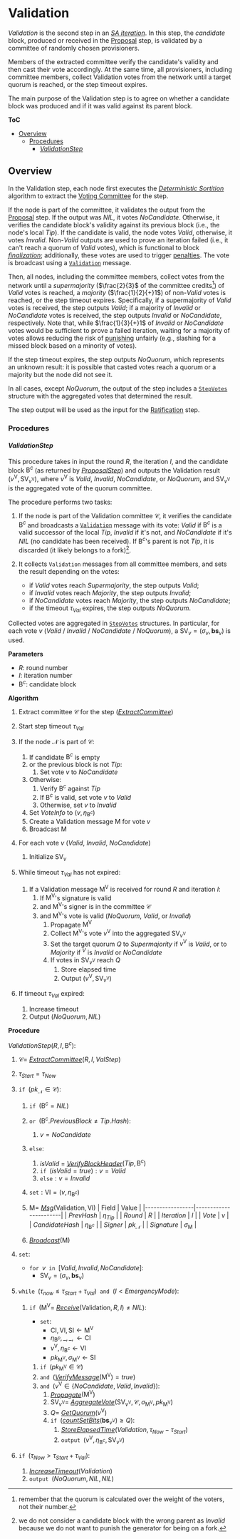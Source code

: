 # Validation
*Validation* is the second step in an [*SA iteration*][sai]. In this step, the *candidate* block, produced or received in the [Proposal][prop] step, is validated by a committee of randomly chosen provisioners.

Members of the extracted committee verify the candidate's validity and then cast their vote accordingly. At the same time, all provisioners, including committee members, collect Validation votes from the network until a target quorum is reached, or the step timeout expires.

The main purpose of the Validation step is to agree on whether a candidate block was produced and if it was valid against its parent block.

**ToC**
  - [Overview](#overview)
    - [Procedures](#procedures)
      - [*ValidationStep*](#validationstep)

## Overview
In the Validation step, each node first executes the [*Deterministic Sortition*][ds] algorithm to extract the [Voting Committee][vc] for the step.

If the node is part of the committee, it validates the output from the [Proposal][prop] step. If the output was $NIL$, it votes $NoCandidate$. Otherwise, it verifies the candidate block's validity against its previous block (i.e., the node's local $Tip$). If the candidate is valid, the node votes $Valid$, otherwise, it votes $Invalid$.
$\text{Non-}Valid$ outputs are used to prove an iteration failed (i.e., it can't reach a quorum of $Valid$ votes), which is functional to block [*finalization*][rf]; additionally, these votes are used to trigger [penalties][pen].
The vote is broadcast using a [`Validation`][vmsg] message.

Then, all nodes, including the committee members, collect votes from the network until a *supermajority* ($\frac{2}{3}$ of the committee credits[^1]) of $Valid$ votes is reached, a *majority* ($\frac{1}{2}{+}1$) of $\text{non-}Valid$ votes is reached, or the step timeout expires.
Specifically, if a supermajority of $Valid$ votes is received, the step outputs $Valid$; if a majority of $Invalid$ or $NoCandidate$ votes is received, the step outputs $Invalid$ or $NoCandidate$, respectively.
Note that, while $\frac{1}{3}{+}1$ of $Invalid$ or $NoCandidate$ votes would be sufficient to prove a failed iteration, waiting for a majority of votes allows reducing the risk of [punishing][pen] unfairly (e.g., slashing for a missed block based on a minority of votes).

If the step timeout expires, the step outputs $NoQuorum$, which represents an unknown result: it is possible that casted votes reach a quorum or a majority but the node did not see it.

In all cases, except $NoQuorum$, the output of the step includes a [`StepVotes`][sv] structure with the aggregated votes that determined the result.

The step output will be used as the input for the [Ratification][rat] step.

### Procedures

#### *ValidationStep*
This procedure takes in input the round $R$, the iteration $I$, and the candidate block $\mathsf{B}^c$ (as returned by [*ProposalStep*][props]) and outputs the Validation result $`(v^\mathsf{V}, \mathsf{SV}_{v^\mathsf{V}})`$, where $v^\mathsf{V}$ is $Valid$, $Invalid$, $NoCandidate$, or $NoQuorum$, and $\mathsf{SV}_{v^\mathsf{V}}$ is the aggregated vote of the quorum committee.

The procedure performs two tasks: 

1. If the node is part of the Validation committee $\mathcal{C}$, it verifies the candidate $\mathsf{B}^c$ and broadcasts a [`Validation`][vmsg] message with its vote: $Valid$ if $\mathsf{B}^c$ is a valid successor of the local $Tip$, $Invalid$ if it's not, and $NoCandidate$ if it's $NIL$ (no candidate has been received).
If $\mathsf{B}^c$'s parent is not $Tip$, it is discarded (it likely belongs to a fork)[^2].

2. It collects `Validation` messages from all committee members, and sets the result depending on the votes:
   - if $Valid$ votes reach $Supermajority$, the step outputs $Valid$;
   - if $Invalid$ votes reach $Majority$, the step outputs $Invalid$;
   - if $NoCandidate$ votes reach $Majority$, the step outputs $NoCandidate$;
   - if the timeout $\tau_{Val}$ expires, the step outputs $NoQuorum$.

Collected votes are aggregated in [`StepVotes`][sv] structures. In particular, for each vote $v$ ($Valid$ / $Invalid$ / $NoCandidate$ / $NoQuorum$), a $\mathsf{SV}_v=(\sigma_v,\boldsymbol{bs}_v)$ is used.

**Parameters**
- $R$: round number
- $I$: iteration number
- $\mathsf{B}^c$: candidate block

**Algorithm**
1. Extract committee $\mathcal{C}$ for the step ([*ExtractCommittee*][ec])
2. Start step timeout $\tau_{Val}$
3. If the node $\mathcal{N}$ is part of $\mathcal{C}$:
   1. If candidate $\mathsf{B}^c$ is empty
   2. or the previous block is not $Tip$:
      1. Set vote $v$ to $NoCandidate$
   3. Otherwise:
      1. Verify $\mathsf{B}^c$ against $Tip$
      2. If $\mathsf{B}^c$ is valid, set vote $v$ to $Valid$
      3. Otherwise, set $v$ to $Invalid$
   4. Set $VoteInfo$ to $(v, \eta_{\mathsf{B}^c})$
   5. Create a $\mathsf{Validation}$ message $\mathsf{M}$ for vote $v$
   6. Broadcast $\mathsf{M}$

4. For each vote $v$ ($Valid$, $Invalid$, $NoCandidate$)
   1. Initialize $\mathsf{SV}_v$

5. While timeout $\tau_{Val}$ has not expired:
   1. If a $\mathsf{Validation}$ message $\mathsf{M^V}$ is received for round $R$ and iteration $I$:
      1. If $\mathsf{M^V}$'s signature is valid
      2. and $\mathsf{M^V}$'s signer is in the committee $\mathcal{C}$
      3. and $\mathsf{M^V}$'s vote is valid ($NoQuorum$, $Valid$, or $Invalid$)
         1. Propagate $\mathsf{M^V}$
         2. Collect $\mathsf{M^V}$'s vote $v^\mathsf{V}$ into the aggregated $\mathsf{SV}_{v^\mathsf{V}}$
         3. Set the target quorum $Q$ to $Supermajority$ if $v^\mathsf{V}$ is $Valid$, or to $Majority$ if $^V$ is $Invalid$ or $NoCandidate$
         4. If votes in $\mathsf{SV}_{v^\mathsf{V}}$ reach $Q$
            1. Store elapsed time
            2. Output $(v^\mathsf{V}, \mathsf{SV}_{v^\mathsf{V}})$

 6. If timeout $\tau_{Val}$ expired:
    1. Increase timeout
    2. Output $(NoQuorum, NIL)$

**Procedure**

$ValidationStep( R, I, \mathsf{B}^c ) :$
1. $\mathcal{C}=$ [*ExtractCommittee*][ec]$(R,I, ValStep)$
2. $\tau_{Start} = \tau_{Now}$
3. $\texttt{if } (pk_\mathcal{N} \in \mathcal{C}):$
   1. $\texttt{if } (\mathsf{B}^c = NIL)$
   2. $\texttt{or } (\mathsf{B}^c.PreviousBlock \ne Tip.Hash):$
      1. $v = NoCandidate$
   3. $\texttt{else}:$
      1. $isValid$ = [*VerifyBlockHeader*][vbh]$(Tip,\mathsf{B}^c)$
      2. $\texttt{if } (isValid = true) : v = Valid$
      3. $\texttt{else}: v = Invalid$
   4. $\texttt{set}: \mathsf{VI} = (v, \eta_{\mathsf{B}^c})$
   5. $`\mathsf{M} = `$ [*Msg*][msg]$(\mathsf{Validation}, \mathsf{VI})$
      | Field           | Value                 | 
      |-----------------|-----------------------|
      | $PrevHash$      | $\eta_{Tip}$          |
      | $Round$         | $R$                   |
      | $Iteration$     | $I$                   |
      | $Vote$          | $v$                   |
      | $CandidateHash$ | $\eta_{\mathsf{B}^c}$ |
      | $Signer$        | $pk_\mathcal{N}$      |
      | $Signature$     | $\sigma_\mathsf{M}$   |

   6. [*Broadcast*][mx]$(\mathsf{M})$

4. $\texttt{set}:$
   - $\texttt{for } v \texttt{ in } [Valid, Invalid, NoCandidate]:$
     - $\mathsf{SV}_v = (\sigma_v, \boldsymbol{bs}_v)$

5. $\texttt{while } (\tau_{now} \le \tau_{Start}+\tau_{Val}) \texttt{ and } (I \lt EmergencyMode):$
   1. $\texttt{if } (\mathsf{M^V} =$ [*Receive*][mx]$(\mathsf{Validation},R,I) \ne NIL):$
      - $\texttt{set}:$
        - $\mathsf{CI}, \mathsf{VI}, \mathsf{SI} \leftarrow \mathsf{M^V}$
        - $`\eta_{\mathsf{B}^p}, \_, \_, \leftarrow \mathsf{CI}`$
        - $v^\mathsf{V}, \eta_{\mathsf{B}^c} \leftarrow \mathsf{VI}$
        - $pk_\mathsf{M^V}, \sigma_\mathsf{M^V} \leftarrow \mathsf{SI}$

      1. $\texttt{if } (pk_{\mathsf{M^V}} \in \mathcal{C})$
      2. $\texttt{and }($[*VerifyMessage*][ms]$(\mathsf{M^V}) = true)$
      3. $\texttt{and }(v^\mathsf{V} \in \{NoCandidate,Valid,Invalid\}):$
         1. [*Propagate*][mx]$(\mathsf{M^V})$
         2. $`\mathsf{SV}_{v^\mathsf{V}} =`$ [*AggregateVote*][av]$`( \mathsf{SV}_{v^\mathsf{V}}, \mathcal{C}, \sigma_\mathsf{M^V}, pk_\mathsf{M^V} )`$
         3. $Q =$ [*GetQuorum*][gq]$(v^\mathsf{V})$
         4. $\texttt{if }($[*countSetBits*][csb]$(\boldsymbol{bs}_{v^\mathsf{V}}) \ge Q):$
            1. [*StoreElapsedTime*][set]$(Validation, \tau_{Now}-\tau_{Start})$
            2. $\texttt{output } (v^\mathsf{V}, \eta_{\mathsf{B}^c}, \mathsf{SV}_{v^\mathsf{V}})$

 6. $\texttt{if } (\tau_{Now} \gt \tau_{Start}+\tau_{Val}):$
    1. [*IncreaseTimeout*][it]$(Validation)$
    2. $\texttt{output } (NoQuorum, NIL, NIL)$


<!----------------------- FOOTNOTES ----------------------->
[^1]: remember that the quorum is calculated over the weight of the voters, not their number.
[^2]: we do not consider a candidate block with the wrong parent as $Invalid$ because we do not want to punish the generator for being on a fork.

<!------------------------- LINKS ------------------------->
<!-- https://github.com/dusk-network/dusk-protocol/tree/main/consensus/protocol/steps/validation.md -->
[vals]: #validation-step


<!-- Protocol -->
[env]:   https://github.com/dusk-network/dusk-protocol/tree/main/consensus/protocol/succinct-attestation.md#environment
[set]:   https://github.com/dusk-network/dusk-protocol/tree/main/consensus/protocol/succinct-attestation.md#storeelapsedtime
[it]:    https://github.com/dusk-network/dusk-protocol/tree/main/consensus/protocol/succinct-attestation.md#increasetimeout
[sai]:   https://github.com/dusk-network/dusk-protocol/tree/main/consensus/protocol/succinct-attestation.md#saiteration

[prop]:  https://github.com/dusk-network/dusk-protocol/tree/main/consensus/protocol/steps/proposal.md
[props]: https://github.com/dusk-network/dusk-protocol/tree/main/consensus/protocol/steps/proposal.md#proposalstep

[rat]:   https://github.com/dusk-network/dusk-protocol/tree/main/consensus/protocol/steps/ratification.md

[ds]:    https://github.com/dusk-network/dusk-protocol/tree/main/consensus/protocol/sortition.md
[dsp]:   https://github.com/dusk-network/dusk-protocol/tree/main/consensus/protocol/sortition.md#deterministic-sortition-ds

[vbh]:   https://github.com/dusk-network/dusk-protocol/tree/main/consensus/protocol/chain-management.md#verifyblockheader

<!-- Basics -->
[rf]:    https://github.com/dusk-network/dusk-protocol/tree/main/consensus/basics/blockchain.md#rolling-finality

[p]:     https://github.com/dusk-network/dusk-protocol/tree/main/consensus/basics/staking.md#provisioners-and-stakes
[pen]:   https://github.com/dusk-network/dusk-protocol/tree/main/consensus/basics/staking.md#penalties

[vc]:    https://github.com/dusk-network/dusk-protocol/tree/main/consensus/basics/attestation.md#voting-committees
[ec]:    https://github.com/dusk-network/dusk-protocol/tree/main/consensus/basics/attestation.md#ExtractCommittee
[gq]:    https://github.com/dusk-network/dusk-protocol/tree/main/consensus/basics/attestation.md#GetQuorum
[gsn]:   https://github.com/dusk-network/dusk-protocol/tree/main/consensus/basics/attestation.md#GetStepNum
[sc]:    https://github.com/dusk-network/dusk-protocol/tree/main/consensus/basics/attestation.md#subcommittees
[csb]:   https://github.com/dusk-network/dusk-protocol/tree/main/consensus/basics/attestation.md#countsetbits
[sv]:    https://github.com/dusk-network/dusk-protocol/tree/main/consensus/basics/attestation.md#stepvotes
[av]:    https://github.com/dusk-network/dusk-protocol/tree/main/consensus/basics/attestation.md#aggregatevote


<!-- Messages -->
[ms]:    https://github.com/dusk-network/dusk-protocol/tree/main/consensus/protocol/messages.md#signatures
[mx]:    https://github.com/dusk-network/dusk-protocol/tree/main/consensus/protocol/messages.md#procedures
[vmsg]:  https://github.com/dusk-network/dusk-protocol/tree/main/consensus/protocol/messages.md#validation
[msg]:   https://github.com/dusk-network/dusk-protocol/tree/main/consensus/protocol/messages.md#msg
